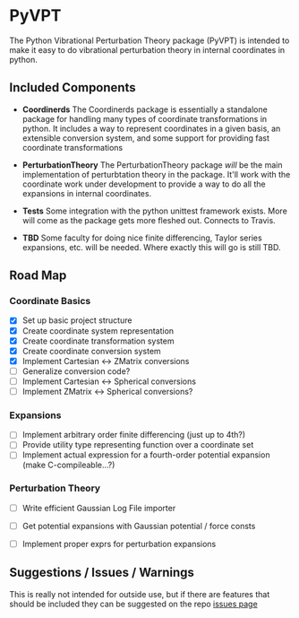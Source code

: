 # PyVPT

The Python Vibrational Perturbation Theory package (PyVPT) is intended to make it easy to do vibrational perturbation theory in internal coordinates in python.
 
## Included Components
 
 - **Coordinerds**
    The Coordinerds package is essentially a standalone package for handling many types of coordinate transformations in python. It includes a way to represent coordinates in a given basis, an extensible conversion system, and some support for providing fast coordinate transformations
     
 - **PerturbationTheory**
    The PerturbationTheory package *will* be the main implementation of perturbtation theory in the package. It'll work with the coordinate work under development to provide a way to do all the expansions in internal coordinates.
 
 - **Tests**
    Some integration with the python unittest framework exists. More will come as the package gets more fleshed out. Connects to Travis.
 
 - **TBD**
    Some faculty for doing nice finite differencing, Taylor series expansions, etc. will be needed. Where exactly this will go is still TBD.

## Road Map

### Coordinate Basics
 
 - [x] Set up basic project structure
 - [x] Create coordinate system representation
 - [x] Create coordinate transformation system
 - [x] Create coordinate conversion system
 - [x] Implement Cartesian <-> ZMatrix conversions
 - [ ] Generalize conversion code?
 - [ ] Implement Cartesian <-> Spherical conversions
 - [ ] Implement ZMatrix <-> Spherical conversions?

### Expansions
 
 - [ ] Implement arbitrary order finite differencing (just up to 4th?)
 - [ ] Provide utility type representing function over a coordinate set
 - [ ] Implement actual expression for a fourth-order potential expansion (make C-compileable...?)

### Perturbation Theory
 
 - [ ] Write efficient Gaussian Log File importer
 - [ ] Get potential expansions with Gaussian potential / force consts
 - [ ] Implement proper exprs for perturbation expansions


## Suggestions / Issues / Warnings

This is really not intended for outside use, but if there are features that should be included they can be suggested on the repo [issues page](https://github.com/McCoyGroup/PyVPT/issues)

